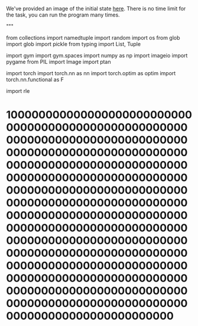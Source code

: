 

We've provided an image of the initial state [here](https://storage.googleapis.com/robolisp-dataset/tasks/coffee-pull/image_0.png).
There is no time limit for the task, you can run the program many times.


"""

from collections import namedtuple
import random
import os
from glob import glob
import pickle
from typing import List, Tuple

import gym
import gym.spaces
import numpy as np
import imageio
import pygame
from PIL import Image
import ptan

import torch
import torch.nn as nn
import torch.optim as optim
import torch.nn.functional as F

import rle

# 100000000000000000000000000000000000000000000000000000000000000000000000000000000000000000000000000000000000000000000000000000000000000000000000000000000000000000000000000000000000000000000000000000000000000000000000000000000000000000000000000000000000000000000000000000000000000000000000000000000000000000000000000000000000000000000000000000000000000000000000000000000000000000000000000000000000000000000000000000000000000000000000000000000